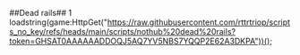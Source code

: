 ##Dead rails##
1 loadstring(game:HttpGet("https://raw.githubusercontent.com/rttrtriop/scripts_no_key/refs/heads/main/scripts/nothub%20dead%20rails?token=GHSAT0AAAAAADDOQJ5AQ7YV5NBS7YQQP2E62A3DKPA"))();
